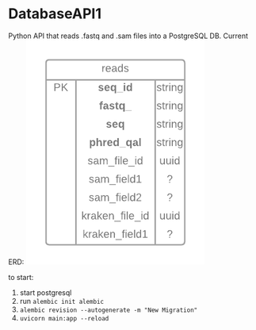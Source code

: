# DatabaseAPI1
Python API that reads .fastq and .sam files into a PostgreSQL DB.
Current ERD: 
![flatfile Datatable: reads from fastq (mandatory) optional: fields from sam file or kraken outut](images/mongoDBV2.png "ERD for mongoDB")

to start:  
1. start postgresql
2. run ```alembic init alembic```
3. ```alembic revision --autogenerate -m "New Migration"```
4. ```uvicorn main:app --reload```